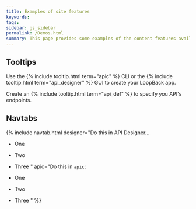 ```yaml
---
title: Examples of site features
keywords:
tags:
sidebar: gs_sidebar
permalink: /Demos.html
summary: This page provides some examples of the content features available on this site.
---
```


## Tooltips

Use the {% include tooltip.html term="apic" %} CLI or the {% include tooltip.html term="api_designer" %} GUI to create your LoopBack app.

Create an {% include tooltip.html term="api_def" %} to specify you API's endpoints.

## Navtabs

{% include navtab.html
designer="Do this in API Designer...

- One
- Two
- Three
"
apic="Do this in `apic`:

- One
- Two
- Three
"
%}
